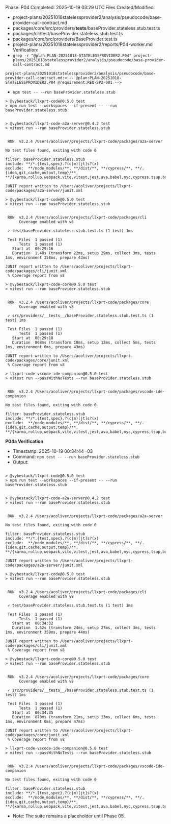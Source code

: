 Phase: P04
Completed: 2025-10-19 03:29 UTC
Files Created/Modified:
- project-plans/20251018statelessprovider2/analysis/pseudocode/base-provider-call-contract.md
- packages/core/src/providers/__tests__/baseProvider.stateless.stub.test.ts
- packages/cli/test/baseProvider.stateless.stub.test.ts
- packages/core/src/providers/BaseProvider.test.ts
- project-plans/20251018statelessprovider2/reports/P04-worker.md
Verification:
- `grep -r "@plan:PLAN-20251018-STATELESSPROVIDER2.P04" project-plans/20251018statelessprovider2/analysis/pseudocode/base-provider-call-contract.md`
```
project-plans/20251018statelessprovider2/analysis/pseudocode/base-provider-call-contract.md:<!-- @plan:PLAN-20251018-STATELESSPROVIDER2.P04 @requirement:REQ-SP2-001 -->
```
- `npm test -- --run baseProvider.stateless.stub`
```
> @vybestack/llxprt-code@0.5.0 test
> npm run test --workspaces --if-present -- --run baseProvider.stateless.stub


> @vybestack/llxprt-code-a2a-server@0.4.2 test
> vitest run --run baseProvider.stateless.stub


 RUN  v3.2.4 /Users/acoliver/projects/llxprt-code/packages/a2a-server

No test files found, exiting with code 0

filter: baseProvider.stateless.stub
include: **/*.{test,spec}.?(c|m)[jt]s?(x)
exclude:  **/node_modules/**, **/dist/**, **/cypress/**, **/.{idea,git,cache,output,temp}/**, **/{karma,rollup,webpack,vite,vitest,jest,ava,babel,nyc,cypress,tsup,build,eslint,prettier}.config.*

JUNIT report written to /Users/acoliver/projects/llxprt-code/packages/a2a-server/junit.xml

> @vybestack/llxprt-code@0.5.0 test
> vitest run --run baseProvider.stateless.stub


 RUN  v3.2.4 /Users/acoliver/projects/llxprt-code/packages/cli
      Coverage enabled with v8

 ✓ test/baseProvider.stateless.stub.test.ts (1 test) 1ms

 Test Files  1 passed (1)
      Tests  1 passed (1)
   Start at  00:29:16
   Duration  1.48s (transform 22ms, setup 29ms, collect 3ms, tests 1ms, environment 358ms, prepare 43ms)

JUNIT report written to /Users/acoliver/projects/llxprt-code/packages/cli/junit.xml
 % Coverage report from v8

> @vybestack/llxprt-code-core@0.5.0 test
> vitest run --run baseProvider.stateless.stub


 RUN  v3.2.4 /Users/acoliver/projects/llxprt-code/packages/core
      Coverage enabled with v8

 ✓ src/providers/__tests__/baseProvider.stateless.stub.test.ts (1 test) 1ms

 Test Files  1 passed (1)
      Tests  1 passed (1)
   Start at  00:29:18
   Duration  868ms (transform 18ms, setup 12ms, collect 5ms, tests 1ms, environment 0ms, prepare 43ms)

JUNIT report written to /Users/acoliver/projects/llxprt-code/packages/core/junit.xml
 % Coverage report from v8

> llxprt-code-vscode-ide-companion@0.5.0 test
> vitest run --passWithNoTests --run baseProvider.stateless.stub


 RUN  v3.2.4 /Users/acoliver/projects/llxprt-code/packages/vscode-ide-companion

No test files found, exiting with code 0

filter: baseProvider.stateless.stub
include: **/*.{test,spec}.?(c|m)[jt]s?(x)
exclude:  **/node_modules/**, **/dist/**, **/cypress/**, **/.{idea,git,cache,output,temp}/**, **/{karma,rollup,webpack,vite,vitest,jest,ava,babel,nyc,cypress,tsup,build,eslint,prettier}.config.*
```

<!-- @plan:PLAN-20251018-STATELESSPROVIDER2.P04 @requirement:REQ-SP2-001 -->

**P04a Verification**
- Timestamp: 2025-10-19 00:34:44 -03
- Command: `npm test -- --run baseProvider.stateless.stub`
- Output:
```text

> @vybestack/llxprt-code@0.5.0 test
> npm run test --workspaces --if-present -- --run baseProvider.stateless.stub


> @vybestack/llxprt-code-a2a-server@0.4.2 test
> vitest run --run baseProvider.stateless.stub


 RUN  v3.2.4 /Users/acoliver/projects/llxprt-code/packages/a2a-server

No test files found, exiting with code 0

filter: baseProvider.stateless.stub
include: **/*.{test,spec}.?(c|m)[jt]s?(x)
exclude:  **/node_modules/**, **/dist/**, **/cypress/**, **/.{idea,git,cache,output,temp}/**, **/{karma,rollup,webpack,vite,vitest,jest,ava,babel,nyc,cypress,tsup,build,eslint,prettier}.config.*

JUNIT report written to /Users/acoliver/projects/llxprt-code/packages/a2a-server/junit.xml

> @vybestack/llxprt-code@0.5.0 test
> vitest run --run baseProvider.stateless.stub


 RUN  v3.2.4 /Users/acoliver/projects/llxprt-code/packages/cli
      Coverage enabled with v8

 ✓ test/baseProvider.stateless.stub.test.ts (1 test) 1ms

 Test Files  1 passed (1)
      Tests  1 passed (1)
   Start at  00:34:32
   Duration  1.52s (transform 24ms, setup 27ms, collect 3ms, tests 1ms, environment 359ms, prepare 44ms)

JUNIT report written to /Users/acoliver/projects/llxprt-code/packages/cli/junit.xml
 % Coverage report from v8

> @vybestack/llxprt-code-core@0.5.0 test
> vitest run --run baseProvider.stateless.stub


 RUN  v3.2.4 /Users/acoliver/projects/llxprt-code/packages/core
      Coverage enabled with v8

 ✓ src/providers/__tests__/baseProvider.stateless.stub.test.ts (1 test) 1ms

 Test Files  1 passed (1)
      Tests  1 passed (1)
   Start at  00:34:35
   Duration  870ms (transform 21ms, setup 13ms, collect 6ms, tests 1ms, environment 0ms, prepare 47ms)

JUNIT report written to /Users/acoliver/projects/llxprt-code/packages/core/junit.xml
 % Coverage report from v8

> llxprt-code-vscode-ide-companion@0.5.0 test
> vitest run --passWithNoTests --run baseProvider.stateless.stub


 RUN  v3.2.4 /Users/acoliver/projects/llxprt-code/packages/vscode-ide-companion

No test files found, exiting with code 0

filter: baseProvider.stateless.stub
include: **/*.{test,spec}.?(c|m)[jt]s?(x)
exclude:  **/node_modules/**, **/dist/**, **/cypress/**, **/.{idea,git,cache,output,temp}/**, **/{karma,rollup,webpack,vite,vitest,jest,ava,babel,nyc,cypress,tsup,build,eslint,prettier}.config.*
```
- Note: The suite remains a placeholder until Phase 05.
<!-- @plan:PLAN-20251018-STATELESSPROVIDER2.P04a @requirement:REQ-SP2-001 -->
